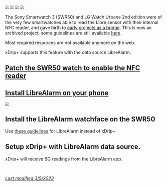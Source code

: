 <img src="../../images/hamburger_menu.png" style="zoom:75%;" />  
<img src="../../images/M-S.png" style="zoom:75%;" />  
<img src="../../images/M-S-HDS.png" style="zoom:75%;" />  
<img src="../images/M-S-HDSlistF.png" style="zoom:75%;" />

The Sony Smartwatch 3 (SWR50) and LG Watch Urbane 2nd edition were of the very few smartwatches able to read the Libre sensor with their internal NFC reader, and gave birth to [early projects as a bridge](https://github.com/pimpimmi/LibreAlarm). This is now an archived project, some guidelines are still available [here](https://www.reddit.com/r/diabetes/comments/67jmkj/my_hombrew_android_cgm_build_so_far_sony/).

Most required resources are not available anymore on the web.

xDrip+ supports this feature with the data source LibreAlarm.

## [Patch the SWR50 watch to enable the NFC reader](https://github.com/pimpimmi/LibreAlarm/wiki)

## [Install LibreAlarm on your phone](https://github.com/jamorham/LibreAlarm/releases)

<img src="../images/LibreAlarm.png" style="zoom:75%;"/>

## Install the LibreAlarm watchface on the SWR50

Use [these guidelines](../../smartwatch/wearinstall/#wear-os-1x) for LibreAlarm instead of xDrip+.

## Setup xDrip+ with LibreAlarm data source.

xDrip+ will receive BG readings from the LibreAlarm app.

</br>

[*Last modified 3/5/2023*](https://github.com/NightscoutFoundation/xDrip/releases/tag/2023.02.26)

